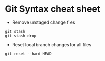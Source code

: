# Git Syntax cheat sheet

* Remove unstaged change files
```
git stash
git stash drop
```

* Reset local branch changes for all files
```
git reset --hard HEAD
```
